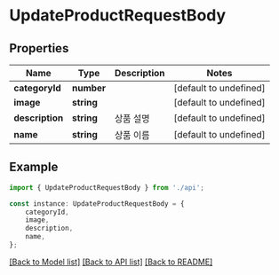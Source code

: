 # UpdateProductRequestBody


## Properties

Name | Type | Description | Notes
------------ | ------------- | ------------- | -------------
**categoryId** | **number** |  | [default to undefined]
**image** | **string** |  | [default to undefined]
**description** | **string** | 상품 설명 | [default to undefined]
**name** | **string** | 상품 이름 | [default to undefined]

## Example

```typescript
import { UpdateProductRequestBody } from './api';

const instance: UpdateProductRequestBody = {
    categoryId,
    image,
    description,
    name,
};
```

[[Back to Model list]](../README.md#documentation-for-models) [[Back to API list]](../README.md#documentation-for-api-endpoints) [[Back to README]](../README.md)
